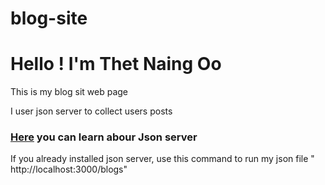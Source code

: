 # blog-site
<h1>Hello ! I'm Thet Naing Oo</h1>
  <p>This is my blog sit web page</p>
  <P>I user json server to collect users posts</P>
  <h3><a href="https://www.npmjs.com/package/json-server">Here</a> you can learn abour Json server</h3>
  <p>If you already installed json server, use this command to run my json file "  http://localhost:3000/blogs"</>
